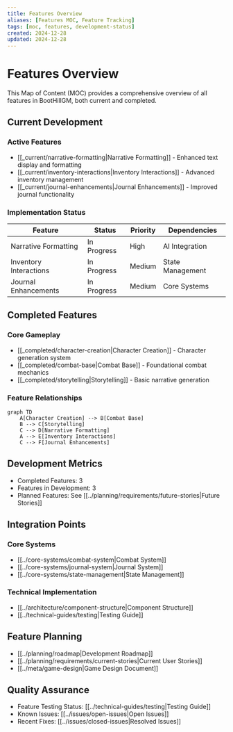 ```yaml
---
title: Features Overview
aliases: [Features MOC, Feature Tracking]
tags: [moc, features, development-status]
created: 2024-12-28
updated: 2024-12-28
---
```


# Features Overview

This Map of Content (MOC) provides a comprehensive overview of all features in BootHillGM, both current and completed.

## Current Development
### Active Features
- [[_current/narrative-formatting|Narrative Formatting]] - Enhanced text display and formatting
- [[_current/inventory-interactions|Inventory Interactions]] - Advanced inventory management
- [[_current/journal-enhancements|Journal Enhancements]] - Improved journal functionality

### Implementation Status
| Feature | Status | Priority | Dependencies |
|---------|---------|-----------|--------------|
| Narrative Formatting | In Progress | High | AI Integration |
| Inventory Interactions | In Progress | Medium | State Management |
| Journal Enhancements | In Progress | Medium | Core Systems |

## Completed Features
### Core Gameplay
- [[_completed/character-creation|Character Creation]] - Character generation system
- [[_completed/combat-base|Combat Base]] - Foundational combat mechanics
- [[_completed/storytelling|Storytelling]] - Basic narrative generation

### Feature Relationships
```mermaid
graph TD
    A[Character Creation] --> B[Combat Base]
    B --> C[Storytelling]
    C --> D[Narrative Formatting]
    A --> E[Inventory Interactions]
    C --> F[Journal Enhancements]
```

## Development Metrics
- Completed Features: 3
- Features in Development: 3
- Planned Features: See [[../planning/requirements/future-stories|Future Stories]]

## Integration Points
### Core Systems
- [[../core-systems/combat-system|Combat System]]
- [[../core-systems/journal-system|Journal System]]
- [[../core-systems/state-management|State Management]]

### Technical Implementation
- [[../architecture/component-structure|Component Structure]]
- [[../technical-guides/testing|Testing Guide]]

## Feature Planning
- [[../planning/roadmap|Development Roadmap]]
- [[../planning/requirements/current-stories|Current User Stories]]
- [[../meta/game-design|Game Design Document]]

## Quality Assurance
- Feature Testing Status: [[../technical-guides/testing|Testing Guide]]
- Known Issues: [[../issues/open-issues|Open Issues]]
- Recent Fixes: [[../issues/closed-issues|Resolved Issues]]